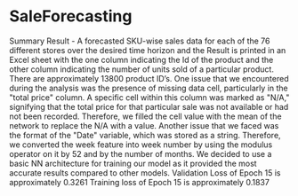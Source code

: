 # SaleForecasting


Summary Result - A forecasted SKU-wise sales data for each of the 76 different stores over the desired time horizon and the Result is printed in an Excel sheet with the one column indicating the Id of the product and the other column indicating the number of units sold of a particular product. There are approximately 13800 product ID’s.
One issue that we encountered during the analysis was the presence of missing data cell, particularly in the "total price" column. A specific cell within this column was marked as "N/A," signifying that the total price for that particular sale was not available or had not been recorded. Therefore, we filled the cell value with the mean of the network to replace the N/A with a value.
Another issue that we faced was the format of the "Date" variable, which was stored as a string. Therefore, we converted the week feature into week number by using the modulus operator on it by 52 and by the number of months. 
We decided to use a basic NN architecture for training our model as it provided the most accurate results compared to other models.
Validation Loss of Epoch 15 is approximately 0.3261
Training loss of Epoch 15 is approximately 0.1837
